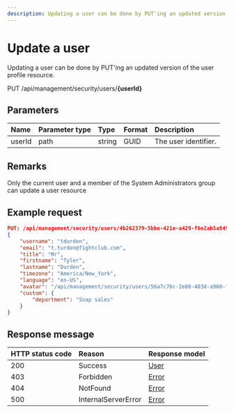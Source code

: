 ```yaml
---
description: Updating a user can be done by PUT'ing an updated version of the user profile resource. 
---
```


# Update a user

Updating a user can be done by PUT'ing an updated version of the user profile resource. 

<span class="label label--put">PUT</span> /api/management/security/users/**{userId}**

## Parameters

| Name   | Parameter type | Type   | Format | Description          |
|:-------|:---------------|:-------|:-------|:---------------------|
| userId | path           | string | GUID   | The user identifier. |

## Remarks

Only the current user and a member of the System Administrators group can update a user resource

## Example request

```json
PUT: /api/management/security/users/4b262379-5bbe-421e-a429-f6e2ab5a849b
{
    "username": "tdurden",
    "email": "t.turden@fightclub.com",
    "title": "Mr",
    "firstname": "Tyler",
    "lastname": "Durden",
    "timezone": "America/New_York",
    "language": "en-US",
    "avatar": "/api/management/security/users/56a7c76c-2e80-403d-a960-fd93e7523d06/avatar?w=600&h=800",
    "custom": {
        "department": "Soap sales"
    }
}
```

## Response message

| HTTP status code | Reason              | Response model                   |
|:-----------------|:--------------------|:---------------------------------|
| 200              | Success             | [User](/model/user.md)           |
| 403              | Forbidden           | [Error](/key-concepts/errors.md) |
| 404              | NotFound            | [Error](/key-concepts/errors.md) |
| 500              | InternalServerError | [Error](/key-concepts/errors.md) |